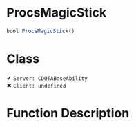 # ProcsMagicStick
```js	
bool ProcsMagicStick()
```
# Class
✔ `Server: CDOTABaseAbility`  
✖ `Client: undefined`  

# Function Description

